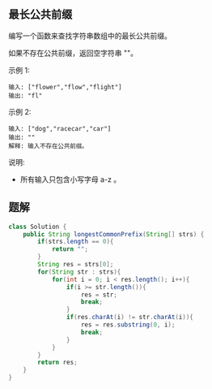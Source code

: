 
## 最长公共前缀

编写一个函数来查找字符串数组中的最长公共前缀。

如果不存在公共前缀，返回空字符串 ""。

示例 1:

    输入: ["flower","flow","flight"]
    输出: "fl"
示例 2:

    输入: ["dog","racecar","car"]
    输出: ""
    解释: 输入不存在公共前缀。

说明:

* 所有输入只包含小写字母 a-z 。

## 题解

```java
class Solution {
    public String longestCommonPrefix(String[] strs) {
        if(strs.length == 0){
            return "";
        }
        String res = strs[0];
        for(String str : strs){   
            for(int i = 0; i < res.length(); i++){
                if(i >= str.length()){
                    res = str;
                    break;
                }
                if(res.charAt(i) != str.charAt(i)){
                    res = res.substring(0, i);
                    break;
                }
            }
        }
        return res;
    }
}
```
